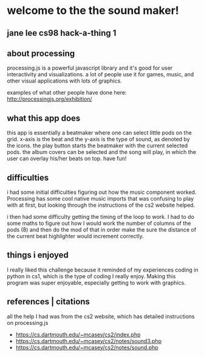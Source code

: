 # welcome to the the sound maker!  
## jane lee cs98 hack-a-thing 1

## about processing

processing.js is a powerful javascript library and it's good for user interactivity and visualizations.  a lot of people use it for games, music, and other visual applications with lots of graphics.  


examples of what other people have done here: http://processingjs.org/exhibition/


## what this app does

this app is essentially a beatmaker where one can select little pods on the grid.  x-axis is the beat and the y-axis is the type of sound, as denoted by the icons.  the play button starts the beatmaker with the current selected pods.  the album covers can be selected and the song will play, in which the user can overlay his/her beats on top.  have fun!

## difficulties

i had some initial difficulties figuring out how the music component worked.  Processing has some cool native music imports that was confusing to play with at first, but looking through the instructions of the cs2 website helped.


i then had some difficulty getting the timing of the loop to work.  I had to do some maths to figure out how I would work the number of columns of the pods (8) and then do the mod of that in order make the sure the distance of the current beat highlighter would increment correctly.  

## things i enjoyed

I really liked this challenge because it reminded of my experiences coding in python in cs1, which is the type of coding I really enjoy.  Making this program was super enjoyable, especially getting to work with graphics.  

## references | citations
all the help I had was from the cs2 website, which has detailed instructions on processing.js

* https://cs.dartmouth.edu/~mcasey/cs2/index.php
* https://cs.dartmouth.edu/~mcasey/cs2/notes/sound3.php
* https://cs.dartmouth.edu/~mcasey/cs2/notes/sound.php
